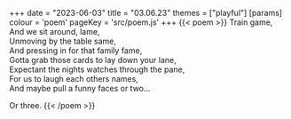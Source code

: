 +++
date = "2023-06-03"
title = "03.06.23"
themes = ["playful"]
[params]
  colour = 'poem'
  pageKey = 'src/poem.js'
+++
{{< poem >}}
Train game,  
And we sit around, lame,  
Unmoving by the table same,  
And pressing in for that family fame,  
Gotta grab those cards to lay down your lane,  
Expectant the nights watches through the pane,  
For us to laugh each others names,  
And maybe pull a funny faces or two...  
  
Or three.
{{< /poem >}}